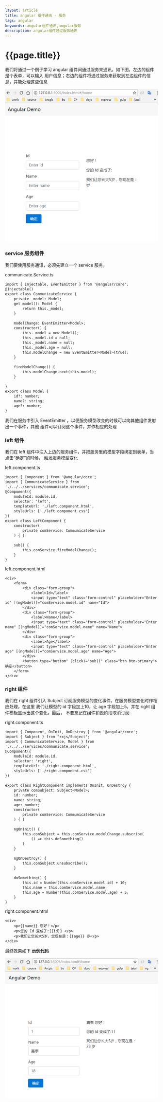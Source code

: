 ```yaml
--- 
layout: article 
title: angular 组件通讯 - 服务
tags: angular
keywords: angular组件通讯,angular服务
description: angular组件通过服务通讯
---
```

# {{page.title}}

我们将通过一个例子学习 angular 组件间通过服务来通讯。如下图，左边的组件是个表单，可以输入
用户信息；右边的组件将通过服务来获取到左边组件的信息，并能处理这些信息

![示例图片](/assets/images/angular-component-communication1.png)

### service 服务组件 ###

我们要使用服务通讯，必须先建立一个 service 服务。

communicate.Service.ts

    import { Injectable, EventEmitter } from '@angular/core';
    @Injectable()
    export class CommunicateService {
        private _model: Model;
        get model(): Model {
            return this._model;
        }

        modelChange: EventEmitter<Model>;
        constructor() {
            this._model = new Model();
            this._model.id = null;
            this._model.name = null;
            this._model.age = null;
            this.modelChange = new EventEmitter<Model>(true);
        }

        fireModelChange() {
            this.modelChange.next(this.model);
        }

    }
    export class Model {
        id?: number;
        name?: string;
        age?: number;
    }

我们在服务中引入 EventEmitter ，以便服务模型改变的时候可以向其他组件发射出一个事件，其他
组件可以订阅这个事件，并作相应的处理

### left 组件 ###

我们在 left 组件中注入上边的服务组件，并把服务里的模型字段绑定到表单，当点击“确定”的时候，
触发服务模型变化

left.component.ts

    import { Component } from '@angular/core';
    import { CommunicateService } from './../../services/communicate.service';
    @Component({
        moduleId: module.id,
        selector: 'left',
        templateUrl: './left.component.html',
        styleUrls: ['./left.component.css']
    })
    export class LeftComponent {
        constructor(
            private comService: CommunicateService
        ) { }

        sub() {
            this.comService.fireModelChange();
        }
    }

left.component.html

    <div>
        <form>
            <div class="form-group">
                <label>Id</label>
                <input type="text" class="form-control" placeholder="Enter id" [(ngModel)]="comService.model.id" name="Id">
            </div>
            <div class="form-group">
                <label>Name</label>
                <input type="text" class="form-control" placeholder="Enter name" [(ngModel)]="comService.model.name" name="Name">
            </div>
            <div class="form-group">
                <label>Age</label>
                <input type="text" class="form-control" placeholder="Enter age" [(ngModel)]="comService.model.age" name="Age">
            </div>
            <button type="buttom" (click)="sub()" class="btn btn-primary">确定</button>
        </form>
    </div>

### right 组件 ###

我们在 right 组件引入 Subject 订阅服务模型的变化事件，在服务模型变化时作相应处理，在这里
我们让模型的 id 字段加上10，让 age 字段加上5，并在 right 组件模板显示出这个变化。最后，
不要忘记在组件销毁阶段取消订阅.

right.component.ts

    import { Component, OnInit, OnDestroy } from '@angular/core';
    import { Subject } from "rxjs/Subject";
    import { CommunicateService, Model } from './../../services/communicate.service';
    @Component({
        moduleId: module.id,
        selector: 'right',
        templateUrl: './right.component.html',
        styleUrls: ['./right.component.css']
    })

    export class RightComponent implements OnInit, OnDestroy {
        private comSubject: Subject<Model>;
        id: number;
        name: string;
        age: number;
        constructor(
            private comService: CommunicateService
        ) { }

        ngOnInit() {
            this.comSubject = this.comService.modelChange.subscribe(
                () => this.doSomething()
            )
        }

        ngOnDestroy() {
            this.comSubject.unsubscribe();
        }

        doSomething() {
            this.id = Number(this.comService.model.id) + 10;
            this.name = this.comService.model.name;
            this.age = Number(this.comService.model.age) + 5;
        }
    }

right.component.html

    <div>
        <p>{{name}} 您好！</p>
        <p>您的 Id 变成了:{{id}} </p>
        <p>我们让您长大5岁，您现在是：{{age}} 岁</p>
    </div>

 最终效果如下 **[示例代码](https://github.com/ytmjatai/component-communication-demo)** 

![最终效果图](/assets/images/angular-component-communication2.png)

